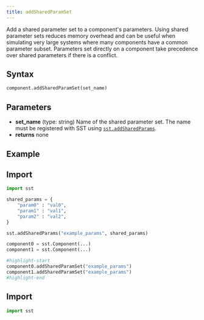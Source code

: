 ```yaml
---
title: addSharedParamSet
---
```


Add a shared parameter set to a component's parameters. Using shared parameter sets reduces memory overhead and can be useful when simulating very large systems where many components have a common parameter subset. Parameters set directly on a component take precedence over shared parameters if there is a conflict. 

## Syntax
```python
component.addSharedParamSet(set_name)
```

## Parameters
* **set_name** (type: string) Name of the shared parameter set. The name must be registered with SST using [`sst.addSharedParams`](../general/addSharedParams.md).
* **returns** none

## Example


## Import
```python
import sst

shared_params = { 
    "param0" : "val0",
    "param1" : "val1",
    "param2" : "val2",
}

sst.addSharedParams("example_params", shared_params)

component0 = sst.Component(...)
component1 = sst.Component(...)

#highlight-start
component0.addSharedParamSet("example_params")
component1.addSharedParamSet("example_params")
#highlight-end
```

## Import
```python
import sst
```